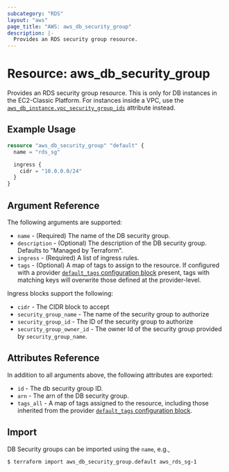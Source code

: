 ```yaml
---
subcategory: "RDS"
layout: "aws"
page_title: "AWS: aws_db_security_group"
description: |-
  Provides an RDS security group resource.
---
```


# Resource: aws_db_security_group

Provides an RDS security group resource. This is only for DB instances in the
EC2-Classic Platform. For instances inside a VPC, use the
[`aws_db_instance.vpc_security_group_ids`](/docs/providers/aws/r/db_instance.html#vpc_security_group_ids)
attribute instead.

## Example Usage

```terraform
resource "aws_db_security_group" "default" {
  name = "rds_sg"

  ingress {
    cidr = "10.0.0.0/24"
  }
}
```

## Argument Reference

The following arguments are supported:

* `name` - (Required) The name of the DB security group.
* `description` - (Optional) The description of the DB security group. Defaults to "Managed by Terraform".
* `ingress` - (Required) A list of ingress rules.
* `tags` - (Optional) A map of tags to assign to the resource. If configured with a provider [`default_tags` configuration block](/docs/providers/aws/index.html#default_tags-configuration-block) present, tags with matching keys will overwrite those defined at the provider-level.

Ingress blocks support the following:

* `cidr` - The CIDR block to accept
* `security_group_name` - The name of the security group to authorize
* `security_group_id` - The ID of the security group to authorize
* `security_group_owner_id` - The owner Id of the security group provided
  by `security_group_name`.

## Attributes Reference

In addition to all arguments above, the following attributes are exported:

* `id` - The db security group ID.
* `arn` - The arn of the DB security group.
* `tags_all` - A map of tags assigned to the resource, including those inherited from the provider [`default_tags` configuration block](/docs/providers/aws/index.html#default_tags-configuration-block).

## Import

DB Security groups can be imported using the `name`, e.g.,

```
$ terraform import aws_db_security_group.default aws_rds_sg-1
```
